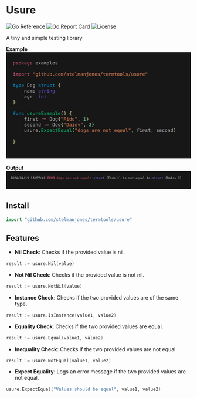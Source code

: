 # Usure

[![Go Reference](https://pkg.go.dev/badge/github.com/username/repo)](https://pkg.go.dev/github.com/stelmanjones/termtools/usure)
[![Go Report Card](https://goreportcard.com/badge/github.com/username/repo)](https://goreportcard.com/report/github.com/stelmanjones/termtools/usure)
[![License](https://img.shields.io/badge/license-MIT-blue.svg)](https://github.com/stelmanjones/termtools/blob/main/LICENSE)

A tiny and simple testing library

**Example**
![Example](../examples/images/usure.png)
 
**Output** 
![Output](../examples/images/output.png)

## Install
```go
import "github.com/stelmanjones/termtools/usure"
```

## Features

- **Nil Check**: Checks if the provided value is nil.

```go
result := usure.Nil(value)
```

- **Not Nil Check**: Checks if the provided value is not nil.

```go
result := usure.NotNil(value)
```

- **Instance Check**: Checks if the two provided values are of the same type.

```go
result := usure.IsInstance(value1, value2)
```

- **Equality Check**: Checks if the two provided values are equal.

```go
result := usure.Equal(value1, value2)
```

- **Inequality Check**: Checks if the two provided values are not equal.

```go
result := usure.NotEqual(value1, value2)
```

- **Expect Equality**: Logs an error message if the two provided values are not equal.

```go
usure.ExpectEqual("Values should be equal", value1, value2)
```

